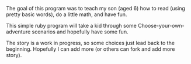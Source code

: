 The goal of this program was to teach my son (aged 6) how to read (using pretty basic words), do a little math, and have fun.

This simple ruby program will take a kid through some Choose-your-own-adventure scenarios and hopefully have some fun.

The story is a work in progress, so some choices just lead back to the beginning.  Hopefully I can add more (or others can fork and add more story).
